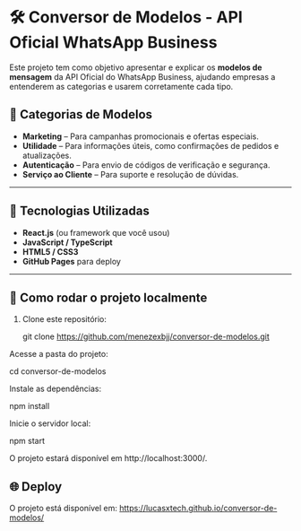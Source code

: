 # 🛠️ Conversor de Modelos - API Oficial WhatsApp Business

Este projeto tem como objetivo apresentar e explicar os **modelos de mensagem** da API Oficial do WhatsApp Business, ajudando empresas a entenderem as categorias e usarem corretamente cada tipo.

## 📂 Categorias de Modelos

- **Marketing** – Para campanhas promocionais e ofertas especiais.
- **Utilidade** – Para informações úteis, como confirmações de pedidos e atualizações.
- **Autenticação** – Para envio de códigos de verificação e segurança.
- **Serviço ao Cliente** – Para suporte e resolução de dúvidas.

---

## 🚀 Tecnologias Utilizadas

- **React.js** (ou framework que você usou)
- **JavaScript / TypeScript**
- **HTML5 / CSS3**
- **GitHub Pages** para deploy

---

## 🔧 Como rodar o projeto localmente

1. Clone este repositório:

   git clone https://github.com/menezexbjj/conversor-de-modelos.git

Acesse a pasta do projeto:

cd conversor-de-modelos

Instale as dependências:

npm install

Inicie o servidor local:

npm start

O projeto estará disponível em http://localhost:3000/.

## 🌐 Deploy

O projeto está disponível em: https://lucasxtech.github.io/conversor-de-modelos/